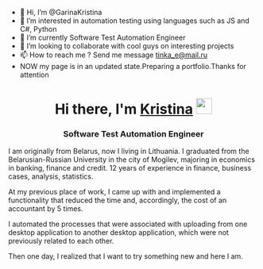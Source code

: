 - 👋 Hi, I’m @GarinaKristina
- 👀 I’m interested in automation testing using languages such as JS and C#, Python
- 🌱 I’m currently Software Test Automation Engineer
- 💞️ I’m looking to collaborate with cool guys on interesting projects
- 📫 How to reach me ? Send me  message tinka_e@mail.ru
- NOW my page is in an updated state.Preparing a portfolio.Thanks for attention

<!---
GarinaKristina/GarinaKristina is a ✨ special ✨ repository because its `README.md` (this file) appears on your GitHub profile.
You can click the Preview link to take a look at your changes.
--->
<h1 align="center">Hi there, I'm <a href="https://www.linkedin.com/in/kristina-garina-automation-software-engineer/" target="_blank">Kristina</a> 
<img src="https://github.com/blackcater/blackcater/raw/main/images/Hi.gif" height="32"/></h1>
<h3 align="center">Software Test Automation Engineer</h3>
<p>
       I am originally from Belarus, now I living in Lithuania. I graduated from the Belarusian-Russian University in the city of Mogilev, majoring in economics in banking, finance and credit. 12 years of experience in finance, business cases, analysis, statistics.

At my previous place of work, I came up with and implemented a functionality that reduced the time and, accordingly, the cost of an accountant by 5 times.

I automated the processes that were associated with uploading from one desktop application to another desktop application, which were not previously related to each other.

Then one day, I realized that I want to try something new and here I am.
</p>

